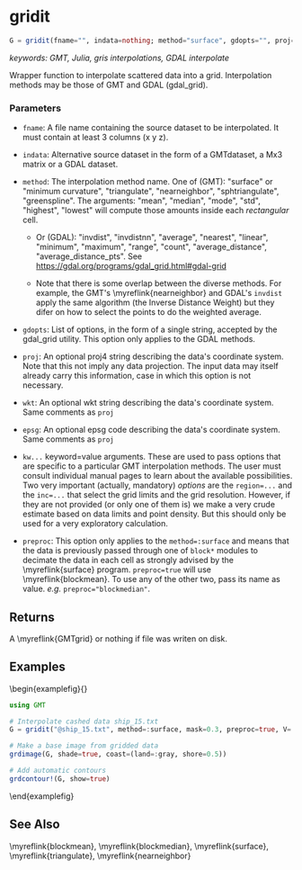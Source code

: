 # gridit

```julia
G = gridit(fname="", indata=nothing; method="surface", gdopts="", proj="", epsg=0, kw...)
```

*keywords: GMT, Julia, gris interpolations, GDAL interpolate*

Wrapper function to interpolate scattered data into a grid.
Interpolation methods may be those of GMT and GDAL (gdal_grid).

### Parameters
- `fname`: A file name containing the source dataset to be interpolated. It must contain at least 3 columns (x y z).

- `indata`: Alternative source dataset in the form of a GMTdataset, a Mx3 matrix or a GDAL dataset.

- `method`: The interpolation method name. One of (GMT): "surface" or "minimum curvature", "triangulate",
  "nearneighbor", "sphtriangulate", "greenspline". The arguments: "mean", "median", "mode", "std", "highest",
  "lowest" will compute those amounts inside each *rectangular* cell.

     - Or (GDAL): "invdist", "invdistnn", "average", "nearest", "linear", "minimum", "maximum", "range",
     "count", "average_distance", "average_distance_pts". See https://gdal.org/programs/gdal_grid.html#gdal-grid

     - Note that there is some overlap between the diverse methods. For example, the GMT's \myreflink{nearneighbor}
     and GDAL's ``invdist`` apply the same algorithm (the Inverse Distance Weight) but they difer on how
     to select the points to do the weighted average.

- `gdopts`: List of options, in the form of a single string, accepted by the gdal_grid utility. This option
  only applies to the GDAL methods.

- `proj`: An optional proj4 string describing the data's coordinate system. Note that this not imply any
  data projection. The input data may itself already carry this information, case in which this option is not necessary.

- `wkt`: An optional wkt string describing the data's coordinate system. Same comments as `proj`

- `epsg`: An optional epsg code describing the data's coordinate system. Same comments as `proj`

* `kw...` keyword=value arguments. These are used to pass options that are specific to a particular GMT
  interpolation methods. The user must consult individual manual pages to learn about the available
  possibilities. Two very important (actually, mandatory) *options* are the `region=...` and the
  `inc=...` that select the grid limits and the grid resolution. However, if they are not provided
  (or only one of them is) we make a very crude estimate based on data limits and point density.
  But this should only be used for a very exploratory calculation.

- `preproc`: This option only applies to the `method=:surface` and means that the data is previously passed
  through one of ``block*`` modules to decimate the data in each cell as strongly advised by the \myreflink{surface}
  program. `preproc=true` will use \myreflink{blockmean}. To use any of the other two, pass its name as value.
  *e.g.* `preproc="blockmedian"`.

Returns
-------

A \myreflink{GMTgrid} or nothing if file was writen on disk.

Examples
--------

\begin{examplefig}{}
```julia
using GMT

# Interpolate cashed data ship_15.txt
G = gridit("@ship_15.txt", method=:surface, mask=0.3, preproc=true, V=:q);

# Make a base image from gridded data
grdimage(G, shade=true, coast=(land=:gray, shore=0.5))

# Add automatic contours
grdcontour!(G, show=true)
```
\end{examplefig}


See Also
--------

\myreflink{blockmean}, \myreflink{blockmedian}, \myreflink{surface}, \myreflink{triangulate}, \myreflink{nearneighbor}
